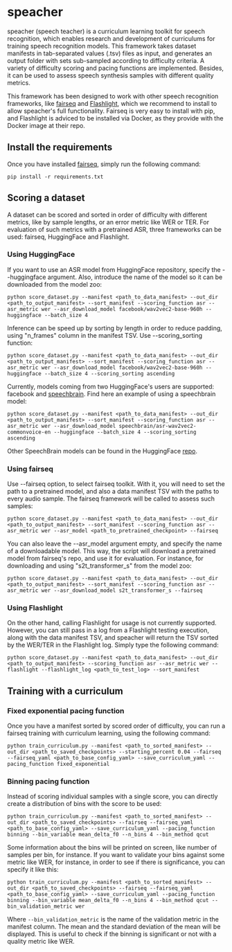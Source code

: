 # speacher
speacher (speech teacher) is a curriculum learning toolkit for speech recognition, which enables research and development of curriculums for training speech recognition models. This framework takes dataset manifests in tab-separated values (.tsv) files as input, and generates an output folder with sets sub-sampled according to difficulty criteria. A variety of difficulty scoring and pacing functions are implemented. Besides, it can be used to assess speech synthesis samples with different quality metrics.

This framework has been designed to work with other speech recognition frameworks, like [fairseq](https://github.com/pytorch/fairseq) and [Flashlight](https://github.com/facebookresearch/flashlight/), which we recommend to install to allow speacher's full functionality. Fairseq is very easy to install with pip, and Flashlight is adviced to be installed via Docker, as they provide with the Docker image at their repo.

## Install the requirements

Once you have installed [fairseq](https://github.com/pytorch/fairseq), simply run the following command:
````
pip install -r requirements.txt
````

## Scoring a dataset
A dataset can be scored and sorted in order of difficulty with different metrics, like by sample lengths, or an error metric like WER or TER. For evaluation of such metrics with a pretrained ASR, three frameworks can be used: fairseq, HuggingFace and Flashlight.

### Using HuggingFace
If you want to use an ASR model from HuggingFace repository, specify the --huggingface argument. Also, introduce the name of the model so it can be downloaded from the model zoo:
```
python score_dataset.py --manifest <path_to_data_manifest> --out_dir <path_to_output_manifest> --sort_manifest --scoring_function asr --asr_metric wer --asr_download_model facebook/wav2vec2-base-960h --huggingface --batch_size 4
```

Inference can be speed up by sorting by length in order to reduce padding, using "n_frames" column in the manifest TSV. Use --scoring_sorting function:
```
python score_dataset.py --manifest <path_to_data_manifest> --out_dir <path_to_output_manifest> --sort_manifest --scoring_function asr --asr_metric wer --asr_download_model facebook/wav2vec2-base-960h --huggingface --batch_size 4 --scoring_sorting ascending
```

Currently, models coming from two HuggingFace's users are supported: facebook and [speechbrain](https://github.com/speechbrain/speechbrain). Find here an example of using a speechbrain model:
```
python score_dataset.py --manifest <path_to_data_manifest> --out_dir <path_to_output_manifest> --sort_manifest --scoring_function asr --asr_metric wer --asr_download_model speechbrain/asr-wav2vec2-commonvoice-en --huggingface --batch_size 4 --scoring_sorting ascending
```

Other SpeechBrain models can be found in the HuggingFace [repo](https://huggingface.co/models?pipeline_tag=automatic-speech-recognition&sort=downloads&search=speechbrain).

### Using fairseq
Use --fairseq option, to select fairseq toolkit. With it, you will need to set the path to a pretrained model, and also a data manifest TSV with the paths to every audio sample. The fairseq framework will be called to assess such samples:
```
python score_dataset.py --manifest <path_to_data_manifest> --out_dir <path_to_output_manifest> --sort_manifest --scoring_function asr --asr_metric wer --asr_model <path_to_pretrained_checkpoint> --fairseq
```

You can also leave the --asr_model argument empty, and specify the name of a downloadable model. This way, the script will download a pretrained model from fairseq's repo, and use it for evaluation. For instance, for downloading and using "s2t_transformer_s" from the model zoo:

```
python score_dataset.py --manifest <path_to_data_manifest> --out_dir <path_to_output_manifest> --sort_manifest --scoring_function asr --asr_metric wer --asr_download_model s2t_transformer_s --fairseq
```

### Using Flashlight
On the other hand, calling Flashlight for usage is not currently supported. However, you can still pass in a log from a Flashlight testing execution, along with the data manifest TSV, and speacher will return the TSV sorted by the WER/TER in the Flashlight log. Simply type the following command:
```
python score_dataset.py --manifest <path_to_data_manifest> --out_dir <path_to_output_manifest> --scoring_function asr --asr_metric wer --flashlight --flashlight_log <path_to_test_log> --sort_manifest
```

## Training with a curriculum

### Fixed exponential pacing function
Once you have a manifest sorted by scored order of difficulty, you can run a fairseq training with curriculum learning, using the following command:
```
python train_curriculum.py --manifest <path_to_sorted_manifest> --out_dir <path_to_saved_checkpoints> --starting_percent 0.04 --fairseq --fairseq_yaml <path_to_base_config_yaml> --save_curriculum_yaml --pacing_function fixed_exponential
```

### Binning pacing function
Instead of scoring individual samples with a single score, you can directly create a distribution of bins with the score to be used:
```
python train_curriculum.py --manifest <path_to_sorted_manifest> --out_dir <path_to_saved_checkpoints> --fairseq --fairseq_yaml <path_to_base_config_yaml> --save_curriculum_yaml --pacing_function binning --bin_variable mean_delta_f0 --n_bins 4 --bin_method qcut
```

Some information about the bins will be printed on screen, like number of samples per bin, for instance. If you want to validate your bins against some metric like WER, for instance, in order to see if there is significance, you can specify it like this:
```
python train_curriculum.py --manifest <path_to_sorted_manifest> --out_dir <path_to_saved_checkpoints> --fairseq --fairseq_yaml <path_to_base_config_yaml> --save_curriculum_yaml --pacing_function binning --bin_variable mean_delta_f0 --n_bins 4 --bin_method qcut --bin_validation_metric wer
```

Where ```--bin_validation_metric``` is the name of the validation metric in the manifest column. The mean and the standard deviation of the mean will be displayed. This is useful to check if the binning is significant or not with a quality metric like WER.